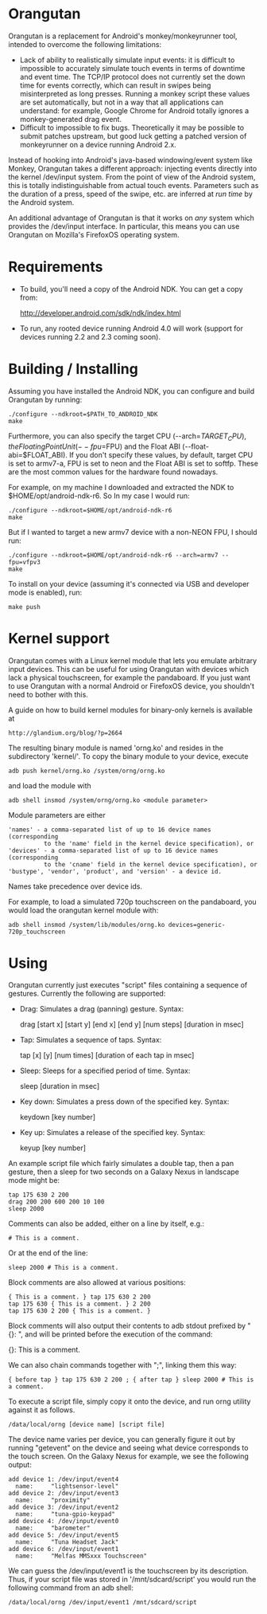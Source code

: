Orangutan
=========

Orangutan is a replacement for Android's monkey/monkeyrunner tool,
intended to overcome the following limitations:

* Lack of ability to realistically simulate input events: it is difficult to
  impossible to accurately simulate touch events in terms of downtime and
  event time. The TCP/IP protocol does not currently set the down time for
  events correctly, which can result in swipes being misinterpreted as long
  presses. Running a monkey script these values are set automatically, but
  not in a way that all applications can understand: for example, Google
  Chrome for Android totally ignores a monkey-generated drag event.
* Difficult to impossible to fix bugs. Theoretically it may be possible to
  submit patches upstream, but good luck getting a patched version of
  monkeyrunner on a device running Android 2.x.

Instead of hooking into Android's java-based windowing/event system like Monkey,
Orangutan takes a different approach: injecting events directly into the kernel
/dev/input system. From the point of view of the Android system, this is totally
indistinguishable from actual touch events. Parameters such as the duration
of a press, speed of the swipe, etc. are inferred at *run time* by the Android
system.

An additional advantage of Orangutan is that it works on *any* system which provides
the /dev/input interface. In particular, this means you can use Orangutan on Mozilla's
FirefoxOS operating system.

# Requirements

* To build, you'll need a copy of the Android NDK. You can get a copy from:

    http://developer.android.com/sdk/ndk/index.html

* To run, any rooted device running Android 4.0 will work (support for devices
  running 2.2 and 2.3 coming soon).

# Building / Installing

Assuming you have installed the Android NDK, you can configure and build
Orangutan by running:

    ./configure --ndkroot=$PATH_TO_ANDROID_NDK
    make

Furthermore, you can also specify the target CPU (--arch=$TARGET_CPU), the Floating Point Unit 
(--fpu=$FPU) and the Float ABI (--float-abi=$FLOAT_ABI). If you don't specify these values, 
by default, target CPU is set to armv7-a, FPU is set to neon and the Float ABI is set to softfp. 
These are the most common values for the hardware found nowadays.

For example, on my machine I downloaded and extracted the NDK to
$HOME/opt/android-ndk-r6. So In my case I would run:

    ./configure --ndkroot=$HOME/opt/android-ndk-r6
    make

But if I wanted to target a new armv7 device with a non-NEON FPU, I should run:

    ./configure --ndkroot=$HOME/opt/android-ndk-r6 --arch=armv7 --fpu=vfpv3
    make

To install on your device (assuming it's connected via USB and developer mode
is enabled), run:

    make push

# Kernel support

Orangutan comes with a Linux kernel module that lets you emulate arbitrary
input devices. This can be useful for using Orangutan with devices which lack
a physical touchscreen, for example the pandaboard. If you just want to use
Orangutan with a normal Android or FirefoxOS device, you shouldn't need to
bother with this.

A guide on how to build kernel modules for binary-only kernels is available
at

    http://glandium.org/blog/?p=2664

The resulting binary module is named 'orng.ko' and resides in the subdirectory
'kernel/'. To copy the binary module to your device, execute

    adb push kernel/orng.ko /system/orng/orng.ko

and load the module with

    adb shell insmod /system/orng/orng.ko <module parameter>

Module parameters are either

    'names' - a comma-separated list of up to 16 device names (corresponding
              to the 'name' field in the kernel device specification), or
    'devices' - a comma-separated list of up to 16 device names (corresponding
              to the 'cname' field in the kernel device specification), or
    'bustype', 'vendor', 'product', and 'version' - a device id.

Names take precedence over device ids.

For example, to load a simulated 720p touchscreen on the pandaboard, you would
load the orangutan kernel module with:

    adb shell insmod /system/lib/modules/orng.ko devices=generic-720p_touchscreen

# Using

Orangutan currently just executes "script" files containing a sequence of
gestures. Currently the following are supported:

* Drag: Simulates a drag (panning) gesture. Syntax:

    drag [start x] [start y] [end x] [end y] [num steps] [duration in msec]

* Tap: Simulates a sequence of taps. Syntax:

    tap [x] [y] [num times] [duration of each tap in msec]

* Sleep: Sleeps for a specified period of time. Syntax:

    sleep [duration in msec]

* Key down: Simulates a press down of the specified key. Syntax:

    keydown [key number]

* Key up: Simulates a release of the specified key. Syntax:

    keyup [key number]

An example script file which fairly simulates a double tap, then a pan gesture,
then a sleep for two seconds on a Galaxy Nexus in landscape mode might be:

    tap 175 630 2 200
    drag 200 200 600 200 10 100
    sleep 2000

Comments can also be added, either on a line by itself, e.g.:

    # This is a comment.

Or at the end of the line:

    sleep 2000 # This is a comment.

Block comments are also allowed at various positions:

    { This is a comment. } tap 175 630 2 200
    tap 175 630 { This is a comment. } 2 200
    tap 175 630 2 200 { This is a comment. }

Block comments will also output their contents to adb stdout prefixed by "{}: ",
and will be printed before the execution of the command:

 {}: This is a comment.

We can also chain commands together with ";", linking them this way:

    { before tap } tap 175 630 2 200 ; { after tap } sleep 2000 # This is a comment.

To execute a script file, simply copy it onto the device, and run orng utility
against it as follows.

    /data/local/orng [device name] [script file]

The device name varies per device, you can generally figure it out by running
"getevent" on the device and seeing what device corresponds to the touch
screen. On the Galaxy Nexus for example, we see the following output:

    add device 1: /dev/input/event4
      name:     "lightsensor-level"
    add device 2: /dev/input/event3
      name:     "proximity"
    add device 3: /dev/input/event2
      name:     "tuna-gpio-keypad"
    add device 4: /dev/input/event0
      name:     "barometer"
    add device 5: /dev/input/event5
      name:     "Tuna Headset Jack"
    add device 6: /dev/input/event1
      name:     "Melfas MMSxxx Touchscreen"

We can guess the /dev/input/event1 is the touchscreen by its description.
Thus, if your script file was stored in '/mnt/sdcard/script' you would run the
following command from an adb shell:

    /data/local/orng /dev/input/event1 /mnt/sdcard/script
